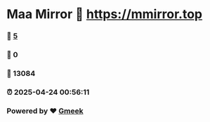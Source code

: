 # Maa Mirror :link: https://mmirror.top 
### :page_facing_up: [5](https://mmirror.top/tag.html) 
### :speech_balloon: 0 
### :hibiscus: 13084 
### :alarm_clock: 2025-04-24 00:56:11 
### Powered by :heart: [Gmeek](https://github.com/Meekdai/Gmeek)
